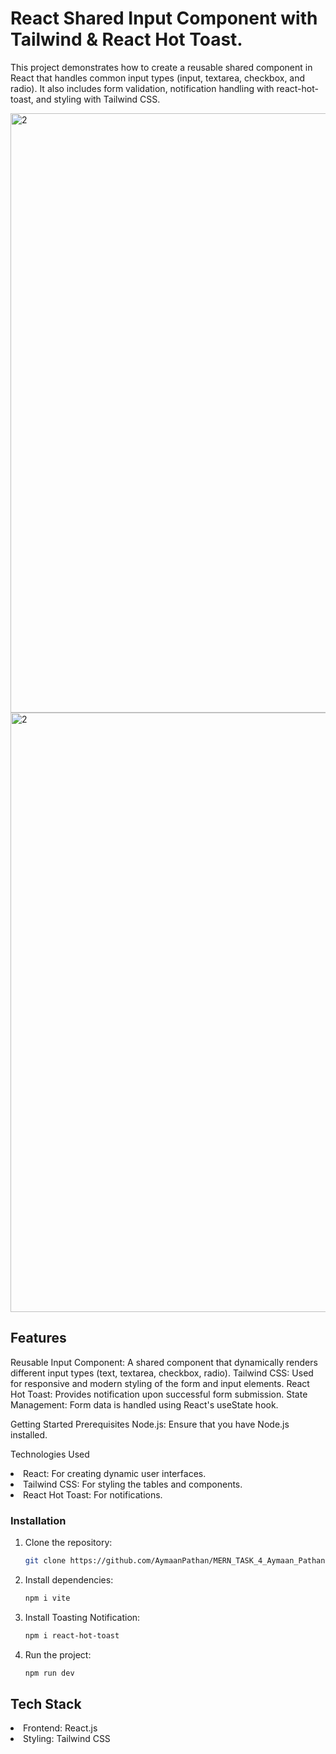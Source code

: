 <h1>React Shared Input Component with Tailwind & React Hot Toast.</h1>

<span> This project demonstrates how to create a reusable shared component in React that handles common input types (input, textarea, checkbox, and radio). It also includes form validation, notification handling with react-hot-toast, and styling with Tailwind CSS.</span>


<img width="959" alt="2" src="https://github.com/user-attachments/assets/c3582cd1-cbbc-42b5-9d42-921fd18980fc">
<img width="959" alt="2" src="https://github.com/user-attachments/assets/40971e0c-eff0-48be-bc3e-0232440ece25">



## Features
Reusable Input Component: A shared component that dynamically renders different input types (text, textarea, checkbox, radio).
Tailwind CSS: Used for responsive and modern styling of the form and input elements.
React Hot Toast: Provides notification upon successful form submission.
State Management: Form data is handled using React's useState hook.


Getting Started
Prerequisites
Node.js: Ensure that you have Node.js installed.

Technologies Used
<li>React: For creating dynamic user interfaces.</li>

<li>Tailwind CSS: For styling the tables and components.</li>

<li>React Hot Toast: For notifications.</li>

### Installation

1. Clone the repository:

   ```bash
   git clone https://github.com/AymaanPathan/MERN_TASK_4_Aymaan_Pathan.git
   ````



2. Install dependencies:

    ```bash
    npm i vite
    ```

2. Install Toasting Notification:

    ```bash
    npm i react-hot-toast
    ```
    

4. Run the project:
    ```bash
   npm run dev
    ```


<h2>Tech Stack</h2>
<li>Frontend: React.js</li>
<li>Styling: Tailwind CSS</li>




